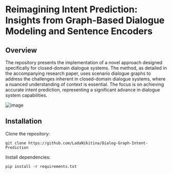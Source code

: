 # Reimagining Intent Prediction: Insights from Graph-Based Dialogue Modeling and Sentence Encoders

## Overview
The repository presents the implementation of a novel approach designed specifically for closed-domain dialogue systems. The method, as detailed in the accompanying research paper, uses scenario dialogue graphs to address the challenges inherent in closed-domain dialogue systems, where a nuanced understanding of context is essential. The focus is on achieving accurate intent prediction, representing a significant advance in dialogue system capabilities.

![image](https://github.com/LadaNikitina/Dialog-Graph-Intent-Prediction/assets/23546579/f4c4b96d-dfae-4181-bfbb-58af8b92ca39)

## Installation

Clone the repository:

```git clone https://github.com/LadaNikitina/Dialog-Graph-Intent-Prediction```

Install dependencies:

```pip install -r requirements.txt```
